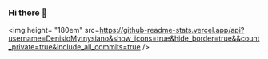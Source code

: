 ### Hi there 👋
<img height= "180em" src=https://github-readme-stats.vercel.app/api?username=DenisioMytnysiano&show_icons=true&hide_border=true&&count_private=true&include_all_commits=true />
